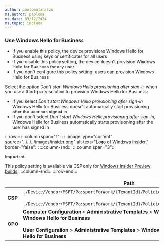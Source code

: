 ```yaml
---
author: paolomatarazzo
ms.author: paoloma
ms.date: 03/12/2024
ms.topic: include
---
```


### Use Windows Hello for Business

- If you enable this policy, the device provisions Windows Hello for Business using keys or certificates for all users
- If you disable this policy setting, the device doesn't provision Windows Hello for Business for any user
- If you don't configure this policy setting, users can provision Windows Hello for Business

Select the option *Don't start Windows Hello provisioning after sign-in* when you use a third-party solution to provision Windows Hello for Business:

- If you select *Don't start Windows Hello provisioning after sign-in*, Windows Hello for Business doesn't automatically start provisioning after the user has signed in
- If you don't select *Don't start Windows Hello provisioning after sign-in*, Windows Hello for Business automatically starts provisioning after the user has signed in

:::row:::
:::column span="1":::
:::image type="content" source="../../../images/insider.png" alt-text="Logo of Windows Insider." border="false":::
:::column-end:::
:::column span="3":::
> [!IMPORTANT]
>This policy setting is available via CSP only for [Windows Insider Preview builds](/windows-insider/).
:::column-end:::
:::row-end:::

|  | Path |
|--|--|
| **CSP** | `./Device/Vendor/MSFT/PassportForWork/{TenantId}/Policies/`[UsePassportForWork](/windows/client-management/mdm/passportforwork-csp#devicetenantidpoliciesusepassportforwork) <br><br> `./Device/Vendor/MSFT/PassportForWork/{TenantId}/Policies/`[DisablePostLogonProvisioning](/windows/client-management/mdm/passportforwork-csp#devicetenantidpoliciesdisablepostlogonprovisioning)|
| **GPO** | **Computer Configuration** > **Administrative Templates** > **Windows Components** > **Windows Hello for Business** <br><br>**User Configuration** > **Administrative Templates** > **Windows Components** > **Windows Hello for Business**|
